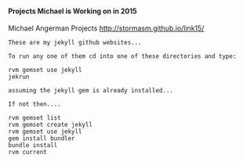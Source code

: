 #### Projects Michael is Working on in 2015

Michael Angerman Projects
http://stormasm.github.io/link15/

```
These are my jekyll github websites...

To run any one of them cd into one of these directories and type:

rvm gemset use jekyll
jekrun

assuming the jekyll gem is already installed...

If not then....

rvm gemset list
rvm gemset create jekyll
rvm gemset use jekyll
gem install bundler
bundle install
rvm current
```
